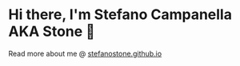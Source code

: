 # __Hi there, I'm Stefano Campanella AKA Stone__ 👋

Read more about me @ [stefanostone.github.io](https://stefanostone.github.io/)

<!--
![StefanoStone's GitHub stats](https://github-readme-stats.vercel.app/api?username=StefanoStone&count_private=true&theme=onedark)

![StefanoStone GitHub/GitLab Merged Contribution with Contra](https://image.thum.io/get/width/1200/fullpage/maxAge/24/wait/2/https://contra-psi.vercel.app/?githubUsername=StefanoStone&gitlabUsername=StefanoStone)

**StefanoStone/StefanoStone** is a ✨ _special_ ✨ repository because its `README.md` (this file) appears on your GitHub profile.

Here are some ideas to get you started:

- 🔭 I’m currently working on ...
- 🌱 I’m currently learning ...
- 👯 I’m looking to collaborate on ...
- 🤔 I’m looking for help with ...
- 💬 Ask me about ...
- 📫 How to reach me: ...
- 😄 Pronouns: ...
- ⚡ Fun fact: ...
-->
